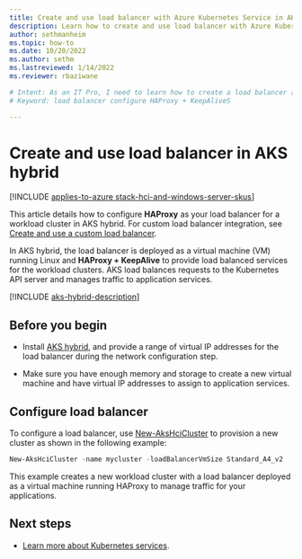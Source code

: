 ```yaml
---
title: Create and use load balancer with Azure Kubernetes Service in AKS hybrid
description: Learn how to create and use load balancer with Azure Kubernetes Service (AKS) in AKS hybrid.
author: sethmanheim
ms.topic: how-to
ms.date: 10/20/2022
ms.author: sethm 
ms.lastreviewed: 1/14/2022
ms.reviewer: rbaziwane

# Intent: As an IT Pro, I need to learn how to create a load balancer and use it as a Virtual Machine (VM).
# Keyword: load balancer configure HAProxy + KeepAliveS

---
```


# Create and use load balancer in AKS hybrid

[!INCLUDE [applies-to-azure stack-hci-and-windows-server-skus](includes/aks-hci-applies-to-skus/aks-hybrid-applies-to-azure-stack-hci-windows-server-sku.md)]

This article details how to configure **HAProxy** as your load balancer for a workload cluster in AKS hybrid. For custom load balancer integration, see [Create and use a custom load balancer](configure-custom-load-balancer.md).<!--Moving this to the lead. It tells what the article covers.-->

In AKS hybrid, the load balancer is deployed as a virtual machine (VM) running Linux and **HAProxy + KeepAlive** to provide load balanced services for the workload clusters. AKS load balances requests to the Kubernetes API server and manages traffic to application services. 

[!INCLUDE [aks-hybrid-description](includes/aks-hybrid-description.md)]

## Before you begin

- Install [AKS hybrid](kubernetes-walkthrough-powershell.md), and provide a range of virtual IP addresses for the load balancer during the network configuration step.
  
- Make sure you have enough memory and storage to create a new virtual machine and have virtual IP addresses to assign to application services.

## Configure load balancer

To configure a load balancer, use [New-AksHciCluster](./reference/ps/new-akshcicluster.md) to provision a new cluster as shown in the following example:

```powershell
New-AksHciCluster -name mycluster -loadBalancerVmSize Standard_A4_v2
```

This example creates a new workload cluster with a load balancer deployed as a virtual machine running HAProxy to manage traffic for your applications.

## Next steps 

- [Learn more about Kubernetes services](https://kubernetes.io/docs/concepts/services-networking/service/).
